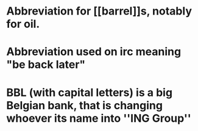 # Abbreviation for [[barrel]]s, notably for oil.
# Abbreviation used on irc  meaning "be back later"
# BBL (with capital letters) is a big Belgian bank, that is changing whoever its name into ''ING Group''